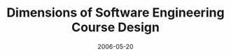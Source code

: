 ---
abstract: ''
authors:
- Mario Bernhart
- Thomas Grechenig
- Jennifer Hetzl
- Wolfgang Zuser
date: '2006-05-20'
featured: false
publication_types:
- '0'
publishDate: '2006-05-20'
title: Dimensions of Software Engineering Course Design
url_pdf: ''
---